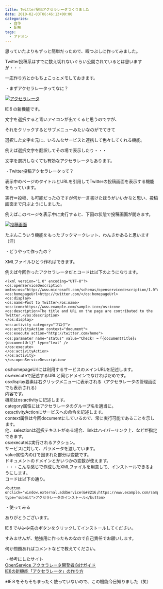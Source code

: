 ```yaml
---
title: Twitter投稿アクセラレータつくりました
date: 2010-02-03T06:46:13+00:00
categories:
  - 自作
  - 配布
tags:
  - アドオン
---
```

思っていたよりもずっと簡単だったので、暇つぶしに作ってみました。

Twitter投稿系はすでに数え切れないぐらい公開されているとは思いますが・・・

一応作り方とかもちょこっとメモしておきます。

・まずアクセラレータってなに？

[<img src="http://static.flickr.com/4025/4326570373_0109d95447_m.jpg" border="0" alt="アクセラレータ" />][1]

IE８の新機能です。

文字を選択すると青いアイコンが出てくると思うのですが、

それをクリックするとサブメニューみたいなのがでてきて

選択した文字を元に、いろんなサービスと連携して色々してくれる機能。

例えば選択文字を翻訳してその場で表示したり・・・

文字を選択しなくても有効なアクセラレータもあります。

・Twitter投稿アクセラレータって？

表示中のページのタイトルとURLを引用してTwitterの投稿画面を表示する機能をもっています。

実行＝投稿、も可能だったのですが何か一言書けたほうがいいかなと思い、投稿画面まで飛ぶようにしました。

例えばこのページを表示中に実行すると、下図の状態で投稿画面が開きます。

[<img src="http://static.flickr.com/4068/4327317698_be6a45ea17.jpg" border="0" alt="投稿画面" />][2]

たぶんこういう機能をもったブックマークレット、わんさかあると思います（汗）

・どうやって作ったの？

XMLファイルひとつ作ればできます。

例えば今回作ったアクセラレータだとコードは以下のようになります。

```
<?xml version="1.0" encoding="UTF-8"?>  
<os:openServiceDescription  
xmlns:os="http://www.microsoft.com/schemas/openservicedescription/1.0">  
<os:homepageUrl>http://twitter.com/</os:homepageUrl>  
<os:display>  
<os:name>Post to Twitter</os:name>  
<os:icon>https://www.example.com/sample.ico</os:icon>  
<os:description>The title and URL on the page are contributed to the Twitter.</os:description>  
</os:display>  
<os:activity category="ブログ">  
<os:activityAction context="document">  
<os:execute action="http://twitter.com/home">  
<os:parameter name="status" value="Check! →「{documentTitle}」{documentUrl}" type="text" />  
</os:execute>  
</os:activityAction>  
</os:activity>  
</os:openServiceDescription>  
```

os:homepageUrlには利用するサービスのメインURLを記述します。  
os:executeで記述するURLと同じドメインでなければだめです。  
os:display要素は右クリックメニューに表示される（アクセラレータの管理画面でも表示される）  
内容です。  
機能はos:activityに記述します。  
category属性にはアクセラレータのグループ名を適当に。  
os:activityActionにサービスへの命令を記述します。  
context属性は今回documentにしているので、常に実行可能であることを示します。  
他、selectionは選択テキストがある場合、linkはハイパーリンク上、などが指定できます。  
os:executeは実行されるアクション。  
サービスに対して、パラメータを渡しています。  
value属性内の{}で囲まれた部分は変数です。  
ドキュメントのドメインとかいつかの変数が使えます。  
・・・こんな感じで作成したXMLファイルを用意して、インストールできるようにします。  
コードは以下の通り。

```  
<button onclick="window.external.addService(&#8216;https://www.example.com/sample.xml&#8217;)" type="submit">アクセラレータのインストール</button>  
```

・使ってみる

ありがとうございます。

IE８で~~リンク先~~のボタンをクリックしてインストールしてください。

すみませんが、勉強用に作ったものなので自己責任でお願いします。

何か問題あればコメントなどで教えてください。

・参考にしたサイト  
[OpenService アクセラレータ開発者向けガイド][4]  
[IE8の新機能「アクセラレータ」の作り方][5]

※IE８をそもそもまったく使っていないので、この機能今日知りました（笑）

 [1]: http://www.flickr.com/photos/41082249@N07/4326570373/ "アクセラレータ"
 [2]: http://www.flickr.com/photos/41082249@N07/4327317698/ "投稿画面"
 [4]: http://msdn.microsoft.com/ja-jp/library/cc287851(VS.85).aspx
 [5]: http://www.okoshi.org/tadashi/optimism/2009/03/21/ie8_10.html
